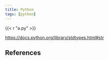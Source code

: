 ```yaml
---
title: Python
tags: [python]
---
```


{{< r "a.py" >}}

<https://docs.python.org/library/stdtypes.html#str>

## References

